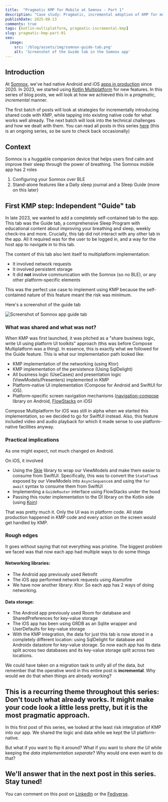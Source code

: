 ```yaml
---
title:  "Pragmatic KMP for Mobile at Somnox - Part 1"
description: "Case study: Pragmatic, incremental adoption of KMP for mobile at Somnox. Part 1: Independent feature"
publishDate: 2025-08-13
comments: true
tags: [kotlin-multiplatform, pragmatic-incremental-kmp]
slug: pragmatic-kmp-part-01
seo:
  image:
    src: '/blog/assets/img/somnox-guide-tab.png'
    alt: 'Screenshot of the Guide tab in the Somnox app'
---
```


## Introduction

At [Somnox](https://somnox.com/), we've had native Android and iOS [apps in production](https://somnox.com/app/) since 2020. In 2023, we started using [Kotlin Multiplatform](https://www.jetbrains.com/kotlin-multiplatform/) for new features. In this series of blog posts, we will look at how we achieved this in a _pragmatic_, _incremental_ manner. 

The first batch of posts will look at strategies for incrementally introducing shared code with KMP, while tapping into existing native code for what works well already. The next batch will look into the technical challenges and how we dealt with them. You can read all posts in this series [here](/tags/pragmatic-incremental-kmp) (this is an ongoing series, so be sure to check back occasionally)

## Context

Somnox is a huggable companion device that helps users find calm and improve their sleep through the power of breathing. The Somnox mobile app has 2 roles
1. Configuring your Somnox over BLE
2. Stand-alone features like a Daily sleep journal and a Sleep Guide (more on this later)

## First KMP step: Independent "Guide" tab

In late 2023, we wanted to add a completely self-contained tab to the app. This tab was the Guide tab, a comprehensive Sleep Program with educational content about improving your breathing and sleep, weekly check-ins and more. Crucially, this tab did not interact with any other tab in the app. All it required was for the user to be logged in, and a way for the host app to navigate in to this tab.

The content of this tab also lent itself to multiplatform implementation:
- It involved network requests
- It involved persistent storage
- It did **not** involve communication with the Somnox (so no BLE), or any other platform-specific elements

This was the perfect use case to implement using KMP because the self-contained nature of this feature meant the risk was minimum.

Here's a screenshot of the guide tab

<img src="/blog/assets/img/somnox-guide-tab.png" alt="Screenshot of Somnox app guide tab" style="max-height: 555px; max-width: 270px;"/>

### What was shared and what was not?

When KMP was first launched, it was pitched as a "share business logic, write UI using platform UI toolkits" approach (this was before Compose Multiplatform was a thing). In essence, this is exactly what we followed for the Guide feature. This is what our implementation path looked like:

- KMP implementation of the networking (using Ktor)
- KMP implementation of the persistence (Using SqlDelight)
- All business logic (UseCases) and presentation logic (ViewModels/Presenters) implemented in KMP
- Platform-native UI implementation (Compose for Android and SwiftUI for iOS).
- Platform-specific screen navigation mechanisms ([navigation-compose](https://developer.android.com/develop/ui/compose/navigation) library on Android, [FlowStacks](https://github.com/johnpatrickmorgan/FlowStacks) on iOS)

Compose Multiplatform for iOS was still in alpha when we started this implementation, so we decided to go for SwiftUI instead. Also, this feature included video and audio playback for which it made sense to use platform-native facilities anyway.

### Practical implications

As one might expect, not much changed on Android.

On iOS, it involved
- Using the [Skie](https://skie.touchlab.co/) library to wrap our ViewModels and make them easier to consume from SwiftUI. Specifically, this was to convert the `StateFlow`s exposed by our ViewModels into `AsyncSequence`s and using the `for await` syntax to consume them from SwiftUI
- Implementing a `GuideRouter` interface using FlowStacks under the hood
- Passing this router implementation to the DI library on the Kotlin side (using [Koin](https://insert-koin.io/))

That was pretty much it. Only the UI was in platform code. All state production happened in KMP code and every action on the screen would get handled by KMP.

### Rough edges

It goes without saying that not everything was pristine. The biggest problem we faced was that now each app had multiple ways to do some things

#### Networking libraries:
- The Android app previously used Retrofit 
- The iOS app performed network requests using Alamofire
- We have now another library: Ktor. So each app has 2 ways of doing networking.

#### Data storage:
- The Android app previously used Room for database and SharedPreferences for key-value storage
- The iOS app has been using GRDB as an Sqlite wrapper and UserDefaults for key-value storage
- With the KMP integration, the data for just this tab is now stored in a completely different location: using SqlDelight for database and Androidx datastore for key-value storage. So now each app has its data split across two databases and its key-value storage split across two locations.

We could have taken on a migration task to unify all of the data, but remember that the operative word in this entire post is **incremental**. Why would we do that when things are already working?

This is a recurring theme throughout this series: Don't touch what already works. It might make your code look a little less pretty, but it is the most pragmatic approach.
----
In this first post of this series, we looked at the least risk integration of KMP into our app. We shared the logic and data while we kept the UI platform-native.

But what if you want to flip it around? What if you want to _share the UI_ while keeping the _data implementation separate_? Why would one even want to do that?

We'll answer that in the next post in this series. Stay tuned!
----
You can comment on this post on [LinkedIn](https://www.linkedin.com/posts/activity-7361394238397296640-rZZ_) or the [Fediverse](https://androiddev.social/@kiranrao/115021794164500442).